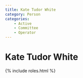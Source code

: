 ```yaml
---
title: Kate Tudor White
category: Person
categories:
    - Active
    - Committee
    - Operator
---
```

<!--img src="img/2020-.jpeg" style="width: 40%" align="right"-->
# Kate Tudor White
{% include roles.html %}